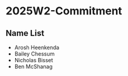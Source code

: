 # 2025W2-Commitment
## Name List
- Arosh Heenkenda
- Bailey Chessum
- Nicholas Bisset
- Ben McShanag